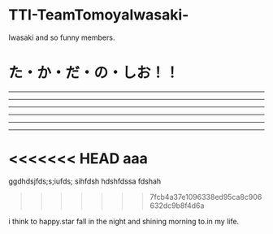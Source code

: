 # TTI-TeamTomoyaIwasaki-
Iwasaki and so funny members.


# た・か・だ・の・しお！！

---

---

---

---

---

---

<<<<<<< HEAD
aaa
=======
ggdhdsjfds;s;iufds; sihfdsh hdshfdssa  fdshah  
>>>>>>> 7fcb4a37e1096338ed95ca8c906632dc9b8f4d6a

i think to happy.star fall in the night and shining morning to.in my life.
